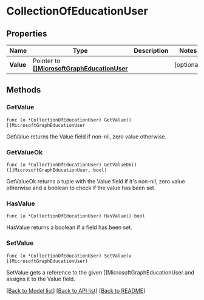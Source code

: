 # CollectionOfEducationUser

## Properties

Name | Type | Description | Notes
------------ | ------------- | ------------- | -------------
**Value** | Pointer to [**[]MicrosoftGraphEducationUser**](microsoft.graph.educationUser.md) |  | [optional] 

## Methods

### GetValue

`func (o *CollectionOfEducationUser) GetValue() []MicrosoftGraphEducationUser`

GetValue returns the Value field if non-nil, zero value otherwise.

### GetValueOk

`func (o *CollectionOfEducationUser) GetValueOk() ([]MicrosoftGraphEducationUser, bool)`

GetValueOk returns a tuple with the Value field if it's non-nil, zero value otherwise
and a boolean to check if the value has been set.

### HasValue

`func (o *CollectionOfEducationUser) HasValue() bool`

HasValue returns a boolean if a field has been set.

### SetValue

`func (o *CollectionOfEducationUser) SetValue(v []MicrosoftGraphEducationUser)`

SetValue gets a reference to the given []MicrosoftGraphEducationUser and assigns it to the Value field.


[[Back to Model list]](../README.md#documentation-for-models) [[Back to API list]](../README.md#documentation-for-api-endpoints) [[Back to README]](../README.md)


